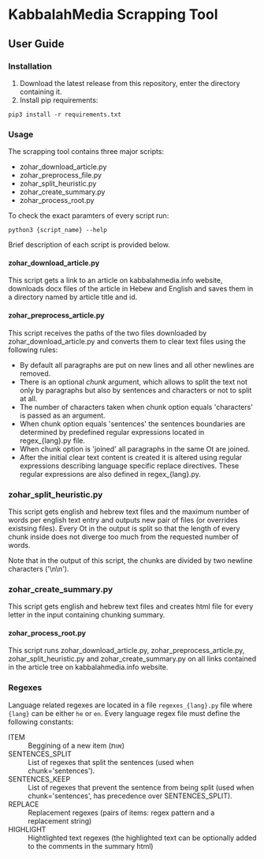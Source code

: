 # KabbalahMedia Scrapping Tool

## User Guide

### Installation 

  1. Download the latest release from this repository, enter the directory containing it.
  2. Install pip requirements:

```shell
pip3 install -r requirements.txt
```

### Usage

The scrapping tool contains three major scripts:
  * zohar_download_article.py
  * zohar_preprocess_file.py
  * zohar_split_heuristic.py
  * zohar_create_summary.py
  * zohar_process_root.py
  
To check the exact paramters of every script run:
```shell
python3 {script_name} --help
```

Brief description of each script is provided below.

#### zohar_download_article.py

This script gets a link to an article on kabbalahmedia.info website, 
downloads docx files of the article in Hebew and English and saves them in
a directory named by article title and id.

#### zohar_preprocess_article.py

This script receives the paths of the two files downloaded by zohar_download_article.py and converts them
to clear text files using the following rules:

  * By default all paragraphs are put on new lines and all other newlines are removed.
  * There is an optional *chunk* argument, which allows to split the text not only by paragraphs but also by sentences and characters or not to split at all.
  * The number of characters taken when chunk option equals 'characters' is passed as an argument.
  * When chunk option equals 'sentences' the sentences boundaries are determined by predefined regular expressions located in regex_{lang}.py file.
  * When chunk option is 'joined' all paragraphs in the same Ot are joined.
  * After the initial clear text content is created it is altered using regular expressions describing language specific replace directives.
    These regular expressions are also defined in regex_{lang}.py.
  
### zohar_split_heuristic.py

This script gets english and hebrew text files and the maximum number of words per english text entry and outputs new pair of files (or overrides existsing files). Every Ot in the output is split so that the length of every chunk inside does not diverge too much from the requested number of words.

Note that in the output of this script, the chunks are divided by two newline characters ('\n\n').

### zohar_create_summary.py

This script gets english and hebrew text files and creates html file for every letter in the input containing chunking summary. 
  
#### zohar_process_root.py
  This script runs zohar_download_article.py, zohar_preprocess_article.py, zohar_split_heuristic.py and zohar_create_summary.py on all links contained in the article tree on kabbalahmedia.info website.

### Regexes
  Language related regexes are located in a file `regexes_{lang}.py` file where `{lang}` can be either `he` or `en`. Every language regex file must define the following constants:
  
  <dl>
    <dt>ITEM</dt>
    <dd>Beggining of a new item (אות)</dd>
    <dt>SENTENCES_SPLIT</dt>
    <dd>List of regexes that split the sentences (used when chunk='sentences').</dd>
    <dt>SENTENCES_KEEP</dt>
    <dd>List of regexes that prevent the sentence from being split  (used when chunk='sentences', has precedence over SENTENCES_SPLIT).</dd>
    <dt>REPLACE</dt>
    <dd>Replacement regexes (pairs of items: regex pattern and a replacement string)
    <dt>HIGHLIGHT</dt>
    <dd>Hightlighted text regexes (the highlighted text can be optionally added to the comments in the summary html)
   </dl>
